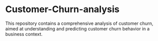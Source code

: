 # Customer-Churn-analysis
This repository contains a comprehensive analysis of customer churn, aimed at understanding and predicting customer churn behavior in a business context. 
